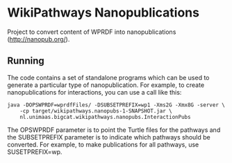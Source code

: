 # WikiPathways Nanopublications

Project to convert content of WPRDF into nanopublications (http://nanopub.org/).

## Running

The code contains a set of standalone programs which can be used to generate
a particular type of nanopublication. For example, to create nanopublications for
interactions, you can use a call like this:

    java -DOPSWPRDF=wprdfFiles/ -DSUBSETPREFIX=wp1 -Xms2G -Xmx8G -server \
        -cp target/wikipathways.nanopubs-1-SNAPSHOT.jar \
        nl.unimaas.bigcat.wikipathways.nanopubs.InteractionPubs

The OPSWPRDF parameter is to point the Turtle files for the pathways and the
SUBSETPREFIX parameter is to indicate which pathways should be converted. For
example, to make publications for all pathways, use SUSETPREFIX=wp.
